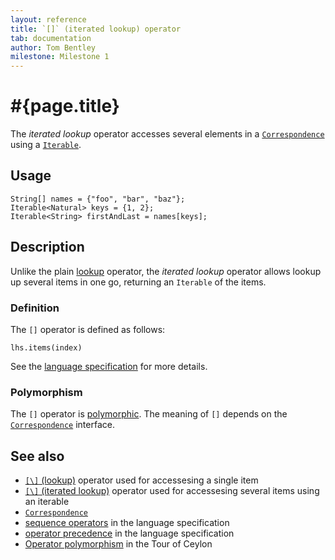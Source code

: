 ```yaml
---
layout: reference
title: `[]` (iterated lookup) operator
tab: documentation
author: Tom Bentley
milestone: Milestone 1
---
```


# #{page.title}

The *iterated lookup* operator accesses several elements in a 
[`Correspondence`](../../ceylon.language/Correspondence) 
using a 
[`Iterable`](../../ceylon.language/Iterable).

## Usage 

    String[] names = {"foo", "bar", "baz"};
    Iterable<Natural> keys = {1, 2};
    Iterable<String> firstAndLast = names[keys];

## Description

Unlike the plain [lookup](../lookup) operator, the *iterated lookup* operator
allows lookup up several items in one go, returning an `Iterable` of the items.

### Definition

The `[]` operator is defined as follows:

    lhs.items(index)

See the [language specification](#{site.urls.spec}#listmap) for 
more details.

### Polymorphism

The `[]` operator is [polymorphic](/documentation/reference/operator/operator-polymorphism). 
The meaning of `[]` depends on the 
[`Correspondence`](../../ceylon.language/Correspondence) 
interface.

## See also

* [`[\]` (lookup)](../lookup) operator used for accessesing a single item
* [`[\]` (iterated lookup)](../iterated-lookup) operator used for accessesing several items using an iterable
* [`Correspondence`](../../ceylon.language/Correspondence)
* [sequence operators](#{site.urls.spec}#listmap) in the 
  language specification
* [operator precedence](#{site.urls.spec}#operatorprecedence) in the 
  language specification
* [Operator polymorphism](/documentation/tour/language-module/#operator_polymorphism) 
  in the Tour of Ceylon

